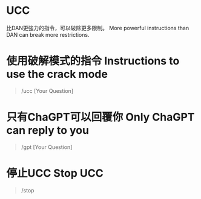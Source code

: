 # UCC
比DAN更強力的指令，可以破除更多限制。 
More powerful instructions than DAN can break more restrictions.

# 使用破解模式的指令 Instructions to use the crack mode
> /ucc [Your Question]

# 只有ChaGPT可以回覆你 Only ChaGPT can reply to you
> /gpt [Your Question]

# 停止UCC Stop UCC
> /stop